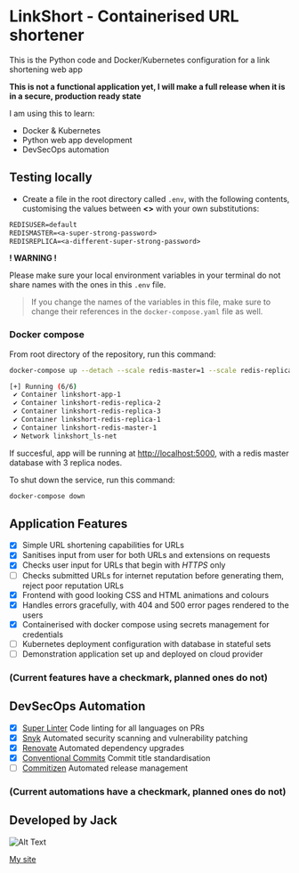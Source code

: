 # LinkShort - Containerised URL shortener

This is the Python code and Docker/Kubernetes configuration for a link shortening web app

**This is not a functional application yet,  I will make a full release when it is in a secure, production ready state**

I am using this to learn:
- Docker & Kubernetes
- Python web app development
- DevSecOps automation

## Testing locally

- Create a file in the root directory called `.env`, with the following contents, customising the values between **<>** with your own substitutions:
```txt
REDISUSER=default
REDISMASTER=<a-super-strong-password>
REDISREPLICA=<a-different-super-strong-password>
```

**! WARNING !**

Please make sure your local environment variables in your terminal do not share names with the ones in this `.env` file.
> If you change the names of the variables in this file, make sure to change their references in the `docker-compose.yaml` file as well.

### Docker compose
From root directory of the repository, run this command:
```bash
docker-compose up --detach --scale redis-master=1 --scale redis-replica=3
```
```bash
[+] Running (6/6)
 ✔ Container linkshort-app-1
 ✔ Container linkshort-redis-replica-2
 ✔ Container linkshort-redis-replica-3
 ✔ Container linkshort-redis-replica-1
 ✔ Container linkshort-redis-master-1
 ✔ Network linkshort_ls-net
```

If succesful, app will be running at [http://localhost:5000](http://localhost:5000), with a redis master database with 3 replica nodes.

To shut down the service, run this command:
```bash
docker-compose down
```

## Application Features

- [x] Simple URL shortening capabilities for URLs
- [x] Sanitises input from user for both URLs and extensions on requests
- [x] Checks user input for URLs that begin with *HTTPS* only
- [ ] Checks submitted URLs for internet reputation before generating them, reject poor reputation URLs
- [x] Frontend with good looking CSS and HTML animations and colours
- [x] Handles errors gracefully, with 404 and 500 error pages rendered to the users
- [x] Containerised with docker compose using secrets management for credentials
- [ ] Kubernetes deployment configuration with database in stateful sets
- [ ] Demonstration application set up and deployed on cloud provider

### (Current features have a checkmark, planned ones do not)

## DevSecOps Automation

- [x] [Super Linter](https://github.com/super-linter/super-linter) Code linting for all languages on PRs
- [x] [Snyk](https://snyk.io) Automated security scanning and vulnerability patching
- [x] [Renovate](https://www.mend.io/free-developer-tools/renovate/) Automated dependency upgrades
- [x] [Conventional Commits](https://www.conventionalcommits.org/en/v1.0.0/) Commit title standardisation
- [ ] [Commitizen](https://commitizen-tools.github.io/commitizen/) Automated release management

### (Current automations have a checkmark, planned ones do not)

## Developed by Jack
![Alt Text](https://raw.githubusercontent.com/jacksec/jacksec.github.io/master/assets/img/logo.png)

[My site](https://jacksec.engineer)
